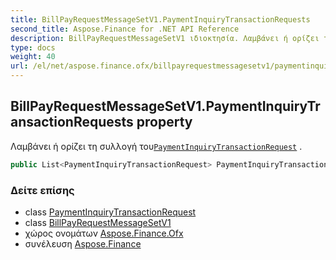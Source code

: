 ```yaml
---
title: BillPayRequestMessageSetV1.PaymentInquiryTransactionRequests
second_title: Aspose.Finance for .NET API Reference
description: BillPayRequestMessageSetV1 ιδιοκτησία. Λαμβάνει ή ορίζει τη συλλογή τουPaymentInquiryTransactionRequest .
type: docs
weight: 40
url: /el/net/aspose.finance.ofx/billpayrequestmessagesetv1/paymentinquirytransactionrequests/
---
```

## BillPayRequestMessageSetV1.PaymentInquiryTransactionRequests property

Λαμβάνει ή ορίζει τη συλλογή του[`PaymentInquiryTransactionRequest`](../../../aspose.finance.ofx.billpay/paymentinquirytransactionrequest/) .

```csharp
public List<PaymentInquiryTransactionRequest> PaymentInquiryTransactionRequests { get; set; }
```

### Δείτε επίσης

* class [PaymentInquiryTransactionRequest](../../../aspose.finance.ofx.billpay/paymentinquirytransactionrequest/)
* class [BillPayRequestMessageSetV1](../)
* χώρος ονομάτων [Aspose.Finance.Ofx](../../billpayrequestmessagesetv1/)
* συνέλευση [Aspose.Finance](../../../)


